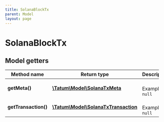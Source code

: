 ```yaml
---
title: SolanaBlockTx
parent: Model
layout: page
---
```


# SolanaBlockTx

## Model getters

Method name | Return type | Description | Notes
------------ | ------------- | ------------- | -------------
**getMeta()** | [**\Tatum\Model\SolanaTxMeta**](../SolanaTxMeta) |  <br>Example: `null` | [optional]
**getTransaction()** | [**\Tatum\Model\SolanaTxTransaction**](../SolanaTxTransaction) |  <br>Example: `null` | [optional]

